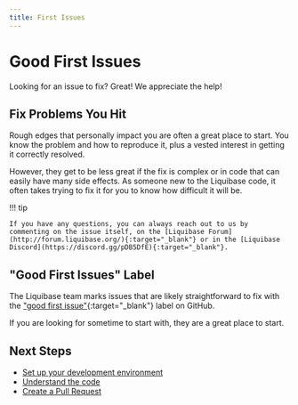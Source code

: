 ```yaml
---
title: First Issues
---
```


# Good First Issues

Looking for an issue to fix? Great! We appreciate the help!

## Fix Problems You Hit

Rough edges that personally impact you are often a great place to start. You know the problem and how to reproduce it, plus a vested interest in getting it correctly resolved.

However, they get to be less great if the fix is complex or in code that can easily have many side effects. As someone new to the Liquibase code, it often takes trying to fix it for you to know how difficult it will be.

!!! tip

    If you have any questions, you can always reach out to us by commenting on the issue itself, on the [Liquibase Forum](http://forum.liquibase.org/){:target="_blank"} or in the [Liquibase Discord](https://discord.gg/pDB5DfE){:target="_blank"}.

## "Good First Issues" Label

The Liquibase team marks issues that are likely straightforward to fix with the ["good first issue"](https://github.com/liquibase/liquibase/issues?q=is%3Aopen+is%3Aissue+label%3A%22good+first+issue%22){:target="_blank"} label on GitHub.

If you are looking for sometime to start with, they are a great place to start.

## Next Steps

- [Set up your development environment](env-setup.md)
- [Understand the code](working-with-the-code.md)
- [Create a Pull Request](create-pr.md)
